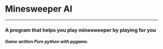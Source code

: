 # **Minesweeper AI**
-------------------------------------------------------------------------------------

### A program that helps you play minesweeper by playing for you   
   
     
##### Game written Pure python with pygame.
